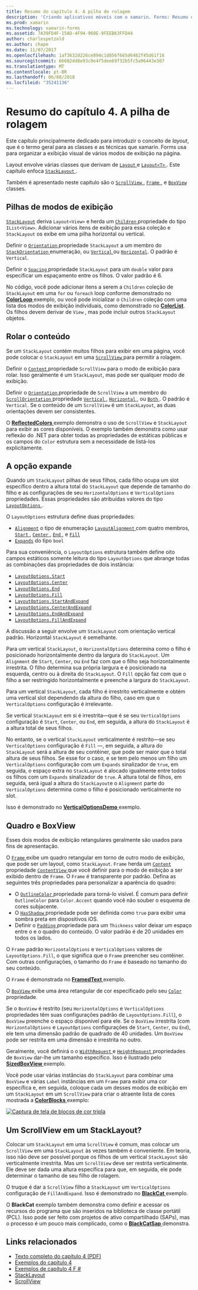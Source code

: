 ```yaml
---
title: Resumo do capítulo 4. A pilha de rolagem
description: 'Criando aplicativos móveis com o xamarin. Forms: Resumo do capítulo 4. A pilha de rolagem'
ms.prod: xamarin
ms.technology: xamarin-forms
ms.assetid: 7A39FD4F-15AD-4F94-960E-9FEEB63FFD44
author: charlespetzold
ms.author: chape
ms.date: 11/07/2017
ms.openlocfilehash: 1af3632d226ce894c1d856f665d6482f45d61f16
ms.sourcegitcommit: 66682dd8e93c0e4f5dee69f32b5fc5a96443e307
ms.translationtype: MT
ms.contentlocale: pt-BR
ms.lasthandoff: 06/08/2018
ms.locfileid: "35241136"
---
```

# <a name="summary-of-chapter-4-scrolling-the-stack"></a>Resumo do capítulo 4. A pilha de rolagem

Este capítulo principalmente dedicado para introduzir o conceito de *layout*, que é o termo geral para as classes e as técnicas que xamarin. Forms usa para organizar a exibição visual de vários modos de exibição na página.

Layout envolve várias classes que derivam de [ `Layout` ](https://developer.xamarin.com/api/type/Xamarin.Forms.Layout/) e [ `Layout<T>` ](https://developer.xamarin.com/api/type/Xamarin.Forms.Layout%3CT%3E/). Este capítulo enfoca [ `StackLayout` ](https://developer.xamarin.com/api/type/Xamarin.Forms.StackLayout/).

Também é apresentado neste capítulo são o [ `ScrollView` ](https://developer.xamarin.com/api/type/Xamarin.Forms.ScrollView/), [ `Frame` ](https://developer.xamarin.com/api/type/Xamarin.Forms.Frame/), e [ `BoxView` ](https://developer.xamarin.com/api/type/Xamarin.Forms.BoxView/) classes.

## <a name="stacks-of-views"></a>Pilhas de modos de exibição

[`StackLayout`](https://developer.xamarin.com/api/type/Xamarin.Forms.StackLayout/) deriva `Layout<View>` e herda um [ `Children` ](https://developer.xamarin.com/api/type/Xamarin.Forms.Layout%3CT%3E/) propriedade do tipo `IList<View>`. Adicionar vários itens de exibição para essa coleção e `StackLayout` os exibe em uma pilha horizontal ou vertical.

Definir o [ `Orientation` ](https://developer.xamarin.com/api/property/Xamarin.Forms.StackLayout.Orientation/) propriedade `StackLayout` a um membro do [ `StackOrientation` ](https://developer.xamarin.com/api/type/Xamarin.Forms.StackOrientation/) enumeração, ou [ `Vertical` ](https://developer.xamarin.com/api/field/Xamarin.Forms.StackOrientation.Vertical/) ou [ `Horizontal`](https://developer.xamarin.com/api/field/Xamarin.Forms.StackOrientation.Horizontal/). O padrão é `Vertical`.

Definir o [ `Spacing` ](https://developer.xamarin.com/api/property/Xamarin.Forms.StackLayout.Spacing/) propriedade `StackLayout` para um `double` valor para especificar um espaçamento entre os filhos. O valor padrão é 6.

No código, você pode adicionar itens a serem a `Children` coleção de `StackLayout` em uma `for` ou `foreach` loop conforme demonstrado no [ **ColorLoop** ](https://github.com/xamarin/xamarin-forms-book-samples/tree/master/Chapter04/ColorLoop) exemplo, ou você pode inicializar o `Children` coleção com uma lista dos modos de exibição individuais, como demonstrado no [ **ColorList**](https://github.com/xamarin/xamarin-forms-book-samples/tree/master/Chapter04/ColorList). Os filhos devem derivar de `View` , mas pode incluir outros `StackLayout` objetos.

## <a name="scrolling-content"></a>Rolar o conteúdo

Se um `StackLayout` contém muitos filhos para exibir em uma página, você pode colocar o `StackLayout` em uma [ `ScrollView` ](https://developer.xamarin.com/api/type/Xamarin.Forms.ScrollView/) para permitir a rolagem.

Definir o [ `Content` ](https://developer.xamarin.com/api/property/Xamarin.Forms.ScrollView.Content/) propriedade `ScrollView` para o modo de exibição para rolar. Isso geralmente é um `StackLayout`, mas pode ser qualquer modo de exibição.

Definir o [ `Orientation` ](https://developer.xamarin.com/api/property/Xamarin.Forms.ScrollView.Orientation/) propriedade de `ScrollView` a um membro do [ `ScrollOrientation` ](https://developer.xamarin.com/api/type/Xamarin.Forms.ScrollOrientation/) propriedade [ `Vertical` ](https://developer.xamarin.com/api/field/Xamarin.Forms.ScrollOrientation.Vertical/), [ `Horizontal` ](https://developer.xamarin.com/api/field/Xamarin.Forms.ScrollOrientation.Horizontal/), ou [ `Both` ](https://developer.xamarin.com/api/field/Xamarin.Forms.ScrollOrientation.Both/). O padrão é `Vertical`. Se o conteúdo de um `ScrollView` é um `StackLayout`, as duas orientações devem ser consistentes.

O [ **ReflectedColors** ](https://github.com/xamarin/xamarin-forms-book-samples/tree/master/Chapter04/ReflectedColors) exemplo demonstra o uso de `ScrollView` e `StackLayout` para exibir as cores disponíveis. O exemplo também demonstra como usar reflexão do .NET para obter todas as propriedades de estáticas públicas e os campos do `Color` estrutura sem a necessidade de listá-los explicitamente.

## <a name="the-expands-option"></a>A opção expande

Quando um `StackLayout` pilhas de seus filhos, cada filho ocupa um slot específico dentro a altura total do `StackLayout` que depende de tamanho do filho e as configurações de seu `HorizontalOptions` e `VerticalOptions` propriedades. Essas propriedades são atribuídas valores do tipo [ `LayoutOptions` ](http://developer.xamstage.com/api/type/Xamarin.Forms.LayoutOptions/).

O `LayoutOptions` estrutura define duas propriedades:

- [`Alignment`](https://developer.xamarin.com/api/property/Xamarin.Forms.LayoutOptions.Alignment/) o tipo de enumeração [ `LayoutAlignment` ](https://developer.xamarin.com/api/type/Xamarin.Forms.LayoutAlignment/) com quatro membros, [ `Start` ](https://developer.xamarin.com/api/field/Xamarin.Forms.LayoutAlignment.Start/), [ `Center` ](https://developer.xamarin.com/api/field/Xamarin.Forms.LayoutAlignment.Center/), [ `End` ](https://developer.xamarin.com/api/field/Xamarin.Forms.LayoutAlignment.End/), e [`Fill`](https://developer.xamarin.com/api/field/Xamarin.Forms.LayoutAlignment.Fill/)
- [`Expands`](https://developer.xamarin.com/api/property/Xamarin.Forms.LayoutOptions.Expands/) do tipo `bool`

Para sua conveniência, o `LayoutOptions` estrutura também define oito campos estáticos somente leitura do tipo `LayoutOptions` que abrange todas as combinações das propriedades de dois instância:

- [`LayoutOptions.Start`](https://developer.xamarin.com/api/field/Xamarin.Forms.LayoutOptions.Start/)
- [`LayoutOptions.Center`](https://developer.xamarin.com/api/field/Xamarin.Forms.LayoutOptions.Center/)
- [`LayoutOptions.End`](https://developer.xamarin.com/api/field/Xamarin.Forms.LayoutOptions.End/)
- [`LayoutOptions.Fill`](https://developer.xamarin.com/api/field/Xamarin.Forms.LayoutOptions.Fill/)
- [`LayoutOptions.StartAndExpand`](https://developer.xamarin.com/api/field/Xamarin.Forms.LayoutOptions.StartAndExpand/)
- [`LayoutOptions.CenterAndExpand`](https://developer.xamarin.com/api/field/Xamarin.Forms.LayoutOptions.CenterAndExpand/)
- [`LayoutOptions.EndAndExpand`](https://developer.xamarin.com/api/field/Xamarin.Forms.LayoutOptions.EndAndExpand/)
- [`LayoutOptions.FillAndExpand`](https://developer.xamarin.com/api/field/Xamarin.Forms.LayoutOptions.FillAndExpand/)

A discussão a seguir envolve um `StackLayout` com orientação vertical padrão. Horizontal `StackLayout` é semelhante.

Para um vertical `StackLayout`, o `HorizontalOptions` determina como o filho é posicionado horizontalmente dentro da largura do `StackLayout`. Um `Alignment` de `Start`, `Center`, ou `End` faz com que o filho seja horizontalmente irrestrita. O filho determina sua própria largura e é posicionado na esquerda, centro ou à direita do `StackLayout`. O `Fill` opção faz com que o filho a ser restringido horizontalmente e preenche a largura do `StackLayout`.

Para um vertical `StackLayout`, cada filho é irrestrito verticalmente e obtém uma vertical slot dependendo da altura do filho, caso em que o `VerticalOptions` configuração é irrelevante.

Se vertical `StackLayout` em si é irrestrita&mdash;que é se seu `VerticalOptions` configuração é `Start`, `Center`, ou `End`, em seguida, a altura do `StackLayout` é a altura total de seus filhos.

No entanto, se o vertical `StackLayout` verticalmente é restrito&mdash;se seu `VerticalOptions` configuração é `Fill` &mdash;, em seguida, a altura do `StackLayout` será a altura de seu contêiner, que pode ser maior que o total altura de seus filhos. Se esse for o caso, e se tem pelo menos um filho um `VerticalOptions` configuração com um `Expands` sinalizador de `true`, em seguida, o espaço extra no `StackLayout` é alocado igualmente entre todos os filhos com um `Expands` sinalizador de `true`. A altura total de filhos, em seguida, será igual a altura do `StackLayout`e o `Alignment` parte do `VerticalOptions` determina como o filho é posicionado verticalmente no slot.

Isso é demonstrado no [ **VerticalOptionsDemo** ](https://github.com/xamarin/xamarin-forms-book-samples/tree/master/Chapter04/VerticalOptionsDemo) exemplo.

## <a name="frame-and-boxview"></a>Quadro e BoxView

Esses dois modos de exibição retangulares geralmente são usados para fins de apresentação.

O [ `Frame` ](https://developer.xamarin.com/api/type/Xamarin.Forms.Frame/) exibe um quadro retangular em torno de outro modo de exibição, que pode ser um layout, como `StackLayout`. `Frame` herda um [ `Content` ](https://developer.xamarin.com/api/property/Xamarin.Forms.ContentView.Content/) propriedade [ `ContentView` ](https://developer.xamarin.com/api/type/Xamarin.Forms.ContentView/) que você definir para o modo de exibição a ser exibido dentro de `Frame`. O `Frame` é transparente por padrão. Defina as seguintes três propriedades para personalizar a aparência do quadro:

- O [ `OutlineColor` ](https://developer.xamarin.com/api/property/Xamarin.Forms.Frame.OutlineColor/) propriedade para torná-lo visível. É comum para definir `OutlineColor` para `Color.Accent` quando você não souber o esquema de cores subjacente.
- O [ `HasShadow` ](https://developer.xamarin.com/api/property/Xamarin.Forms.Frame.HasShadow/) propriedade pode ser definida como `true` para exibir uma sombra preta em dispositivos iOS.
- Definir o [ `Padding` ](https://developer.xamarin.com/api/property/Xamarin.Forms.Layout.Padding/) propriedade para um `Thickness` valor deixar um espaço entre o e o quadro do conteúdo. O valor padrão é de 20 unidades em todos os lados.

O `Frame` padrão `HorizontalOptions` e `VerticalOptions` valores de `LayoutOptions.Fill`, o que significa que o `Frame` preencher seu contêiner. Com outras configurações, o tamanho do `Frame` é baseado no tamanho do seu conteúdo.

O `Frame` é demonstrada no [ **FramedText** ](https://github.com/xamarin/xamarin-forms-book-samples/tree/master/Chapter04/FramedText) exemplo.

O [ `BoxView` ](https://developer.xamarin.com/api/type/Xamarin.Forms.BoxView/) exibe uma área retangular de cor especificado pelo seu [ `Color` ](https://developer.xamarin.com/api/property/Xamarin.Forms.BoxView.Color/) propriedade.

Se o `BoxView` é restrito (seu `HorizontalOptions` e `VerticalOptions` propriedades têm suas configurações padrão de `LayoutOptions.Fill`), o `BoxView` preenche o espaço disponível para ele. Se o `BoxView` irrestrita (com `HorizontalOptions` e `LayoutOptions` configurações de `Start`, `Center`, ou `End`), ele tem uma dimensão padrão de quadrado de 40 unidades. Um `BoxView` pode ser restrita em uma dimensão e irrestrita no outro.

Geralmente, você definirá o o [ `WidthRequest` ](https://developer.xamarin.com/api/property/Xamarin.Forms.VisualElement.WidthRequest/) e [ `HeightRequest` ](https://developer.xamarin.com/api/property/Xamarin.Forms.VisualElement.HeightRequest/) propriedades de `BoxView` dar-lhe um tamanho específico. Isso é ilustrado pelo [ **SizedBoxView** ](https://github.com/xamarin/xamarin-forms-book-samples/tree/master/Chapter04/SizedBoxView) exemplo.

Você pode usar várias instâncias do `StackLayout` para combinar uma `BoxView` e várias `Label` instâncias em um `Frame` para exibir uma cor específica e, em seguida, coloque cada um desses modos de exibição em um `StackLayout` em um `ScrollView` para criar o atraente lista de cores mostrada a [ **ColorBlocks** ](https://github.com/xamarin/xamarin-forms-book-samples/tree/master/Chapter04/ColorBlocks) exemplo:

[![Captura de tela de blocos de cor tripla](images/ch04fg11-small.png "lista de cores")](images/ch04fg11-large.png#lightbox "lista de cores")

## <a name="a-scrollview-in-a-stacklayout"></a>Um ScrollView em um StackLayout?

Colocar um `StackLayout` em uma `ScrollView` é comum, mas colocar um `ScrollView` em uma `StackLayout` às vezes também é conveniente. Em teoria, isso não deve ser possível porque os filhos de um vertical `StackLayout` são verticalmente irrestrita. Mas um `ScrollView` deve ser restrita verticalmente. Ele deve ser dada uma altura específica para que, em seguida, ele pode determinar o tamanho de seu filho de rolagem.

O truque é dar a `ScrollView` filho a `StackLayout` um `VerticalOptions` configuração de `FillAndExpand`. Isso é demonstrado no [ **BlackCat** ](https://github.com/xamarin/xamarin-forms-book-samples/tree/master/Chapter04/BlackCat) exemplo.

O **BlackCat** exemplo também demonstra como definir e acessar os recursos do programa que são inseridos na biblioteca de classe portátil (PCL). Isso pode ser feito com projetos de ativo compartilhado (SAPs), mas o processo é um pouco mais complicado, como o [ **BlackCatSap** ](https://github.com/xamarin/xamarin-forms-book-samples/tree/master/Chapter04/BlackCatSap) demonstra.



## <a name="related-links"></a>Links relacionados

- [Texto completo do capítulo 4 (PDF)](https://download.xamarin.com/developer/xamarin-forms-book/XamarinFormsBook-Ch04-Apr2016.pdf)
- [Exemplos do capítulo 4](https://github.com/xamarin/xamarin-forms-book-samples/tree/master/Chapter04)
- [Exemplos de capítulo 4 F #](https://github.com/xamarin/xamarin-forms-book-samples/tree/master/Chapter04/FS)
- [StackLayout](~/xamarin-forms/user-interface/layouts/stack-layout.md)
- [ScrollView](~/xamarin-forms/user-interface/layouts/scroll-view.md)
